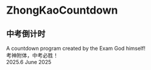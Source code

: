 # ZhongKaoCountdown
## 中考倒计时
A countdown program created by the Exam God himself! <br>
考神附体，中考必胜！<br>
2025.6 June 2025
